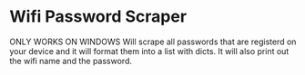 # Wifi Password Scraper
ONLY WORKS ON WINDOWS
Will scrape all passwords that are registerd on your device and it will format them into a list with dicts. It will also print out the wifi name and the password.
